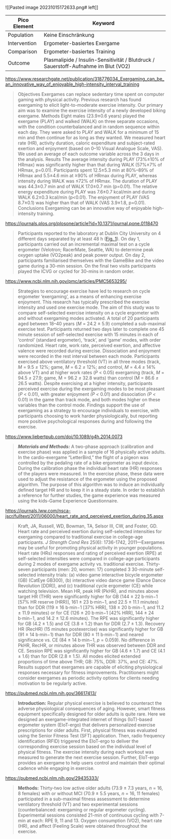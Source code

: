 ![[Pasted image 20231015172633.png# left]]

| Pico Element | Keyword                                                                             |
| ------------ | ----------------------------------------------------------------------------------- |
| Population   | Keine Einschränkung                                                                 |
| Intervention | Ergometer-basiertes Exergame                                                        |
| Comparison   | Ergometer-basiertes Training                                                        |
| Outcome      | Plasmalipide / Insulin-Sensitivität / Blutdruck / Sauerstoff-Aufnahme im Blut (VO2) |

https://www.researchgate.net/publication/318776034_Exergaming_can_be_an_innovative_way_of_enjoyable_high-intensity_interval_training
> Objectives Exergames can replace sedentary time spent on computer gaming with physical activity. Previous research has found exergaming to elicit light-to-moderate exercise intensity. Our primary aim was to examine the exercise intensity of a newly developed biking exergame. Methods Eight males (23.9±0.6 years) played the exergame (PLAY) and walked (WALK) on three separate occasions, with the condition counterbalanced and in random sequence within each day. They were asked to PLAY and WALK for a minimum of 15 min and then continue for as long as they wanted. We measured heart rate (HR), activity duration, caloric expenditure and subject-rated exertion and enjoyment (based on 0–10 Visual Analogue Scale, VAS). We used an average of each outcome variable across the 3 days in the analysis. Results The average intensity during PLAY (73%±10% of HRmax) was significantly higher than that during WALK (57%±7% of HRmax, p=0.01). Participants spent 12.5±5.3 min at 80%–89% of HRmax and 5.5±4.6 min at ≥90% of HRmax during PLAY, whereas intensity during WALK was ≤72% of HRmax. The duration of PLAY was 44.3±0.7 min and of WALK 17.0±0.7 min (p=0.01). The relative energy expenditure during PLAY was 7.6±0.7 kcal/min and during WALK 6.2±0.3 kcal/min (p<0.01). The enjoyment of PLAY (VAS 8.7±0.1) was higher than that of WALK (VAS 3.9±1.8, p=0.01). Conclusions Exergaming can be an innovative way of enjoyable high-intensity training.

https://journals.plos.org/plosone/article?id=10.1371/journal.pone.0118470
> Participants reported to the laboratory at Dublin City University on 4 different days separated by at least 48 h ([Fig. 1](https://journals.plos.org/plosone/article?id=10.1371/journal.pone.0118470#pone-0118470-g001)). On day 1, participants carried out an incremental maximal test on a cycle ergometer (Velotron; RacerMate, Seattle, WA) to determine peak oxygen uptake (V̇O2peak) and peak power output. On day 2, participants familiarised themselves with the GameBike and the video game during a 30-min session. On the final two visits participants played the ICVG or cycled for 30-mins in random order.

https://www.ncbi.nlm.nih.gov/pmc/articles/PMC5653295/
> Strategies to encourage exercise have led to research on cycle ergometer ‘exergaming’, as a means of enhancing exercise enjoyment. This research has typically prescribed the exercise intensity and used one exercise mode. The aim of this study was to compare self-selected exercise intensity on a cycle ergometer with and without exergaming modes activated. A total of 20 participants aged between 18–40 years (_M_ = 24.2 ± 5.9) completed a sub-maximal exercise test. Participants returned two days later to complete one 45 minute session of self-selected exercise with 15 minutes in each of ‘control’ (standard ergometer), ‘track’, and ‘game’ modes, with order randomized. Heart rate, work rate, perceived exertion, and affective valence were recorded during exercise. Dissociation and enjoyment were recorded in the rest interval between each mode. Participants exercised above ventilatory threshold (VT) in all three modes (track, _M_ = 9.5 _±_ 12%; game, _M_ = 6.2 _±_ 12%; and control, _M_ = 4.4 _±_ 14% above VT) and at higher work rates (_P_ < 0.05) exergaming (track, _M_ = 94.5 _±_ 27.9; game, M = 96.2 _±_ 32.8 watts) than control (M = 86.6 _±_ 26.5 watts). Despite exercising at a higher intensity, participants perceived exercise during the exergaming modes to be most pleasant (_P_ < 0.01), with greater enjoyment _(P <_ 0.01) and dissociation _(P <_ 0.01) in the game than track mode, and both modes higher on these variables than the control mode. Findings support the use of exergaming as a strategy to encourage individuals to exercise, with participants choosing to work harder physiologically, but reporting more positive psychological responses during and following the exercise.

https://www.liebertpub.com/doi/10.1089/g4h.2014.0073
> **_Materials and Methods:_** A two-phase approach (calibration and exercise phase) was applied in a sample of 16 physically active adults. In the cardio-exergame “LetterBird,” the flight of a pigeon was controlled by the pedaling rate of a bike ergometer as input device. During the calibration phase the individual heart rate (HR) responses of the players were measured. In the exercise phase, these data were used to adjust the resistance of the ergometer using the proposed algorithm. The purpose of this algorithm was to induce an individually defined target HR and to keep it in a steady state. In order to establish a reference for further studies, the game experience was measured using the kids-Game Experience Questionnaire.

https://journals.lww.com/nsca-jscr/fulltext/2011/06000/heart_rate_and_perceived_exertion_during.35.aspx
> Kraft, JA, Russell, WD, Bowman, TA, Selsor III, CW, and Foster, GD. Heart rate and perceived exertion during self-selected intensities for exergaming compared to traditional exercise in college-age participants. _J Strength Cond Res_ 25(6): 1736-1742, 2011—Exergames may be useful for promoting physical activity in younger populations. Heart rate (HRs) responses and rating of perceived exertion (RPE) at self-selected intensities were compared in college-age participants during 2 modes of exergame activity vs. traditional exercise. Thirty-seven participants (men: 20, women: 17) completed 3 30-minute self-selected intensity trials: (a) video game interactive bicycle ergometer (GB) (CatEye GB300), (b) interactive video dance game (Dance Dance Revolution [DDR]), and (c) traditional cycle ergometer (CE) while watching television. Mean HR, peak HR (PkHR), and minutes above target HR (THR) were significantly higher for GB (144 ± 22 b·min−1 [57% HR reserve (HRR)], 161 ± 23 b·min−1, and 22.5 ± 11.1 minutes) than for DDR (119 ± 16 b·min−1 [37% HRR], 138 ± 20 b·min−1, and 11.2 ± 11.9 minutes) or for CE (126 ± 20 b·min−1 [42% HRR], 144 ± 24 b·min−1, and 14.2 ± 12.6 minutes). The RPE was significantly higher for GB (4.2 ± 1.5) and CE (3.8 ± 1.2) than for DDR (2.7 ± 1.3). Recovery HR (RecHR) (15 minutes postexercise) was significantly higher for GB (91 ± 14 b·min−1) than for DDR (80 ± 11 b·min−1) and neared significance vs. CE (84 ± 14 b·min−1, _p_ = 0.059). No difference in PkHR, RecHR, or minutes above THR was observed between DDR and CE. Session RPE was significantly higher for GB (4.6 ± 1.7) and CE (4.1 ± 1.6) than for DDR (2.8 ± 1.5). All modes elicited extended proportions of time above THR; GB: 75%, DDR: 37%, and CE: 47%. Results support that exergames are capable of eliciting physiological responses necessary for fitness improvements. Practitioners might consider exergames as periodic activity options for clients needing motivation to be regularly active.

https://pubmed.ncbi.nlm.nih.gov/36617413/
> **Introduction:** Regular physical exercise is believed to counteract the adverse physiological consequences of aging. However, smart fitness equipment specifically designed for older adults is quite rare. Here we designed an exergame-integrated internet of things (IoT)-based ergometer system (EIoT-ergo) that delivers personalized exercise prescriptions for older adults. First, physical fitness was evaluated using the Senior Fitness Test (SFT) application. Then, radio frequency identification (RFID) triggered the EIoT-ergo to deliver the corresponding exercise session based on the individual level of physical fitness. The exercise intensity during each workout was measured to generate the next exercise session. Further, EIoT-ergo provides an exergame to help users control and maintain their optimal cadence while engaging in exercise.

https://pubmed.ncbi.nlm.nih.gov/29435333/
>**Methods:** Thirty-two low active older adults (73.9 ± 7.3 years, _n_ = 16, 8 females) with or without MCI (70.9 ± 5.5 years, _n_ = 16, 11 females) participated in a sub-maximal fitness assessment to determine ventilatory threshold (VT) and two experimental sessions (counterbalanced: exergaming or regular ergometer cycling). Experimental sessions consisted 21-min of continuous cycling with 7-min at each: RPE 9, 11 and 13. Oxygen consumption (VO2), heart rate (HR), and affect (Feeling Scale) were obtained throughout the exercise.

